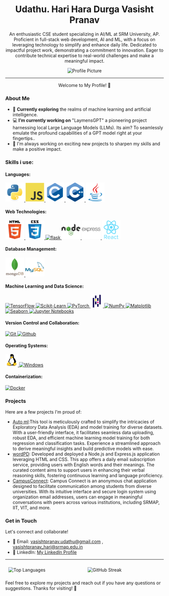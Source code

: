<div align="center">
  <h1>Udathu. Hari Hara Durga Vasisht Pranav</h1>
  <p>An enthusiastic CSE student specializing in AI/ML at SRM University, AP. Proficient in full-stack
web development, AI and ML, with a focus on leveraging technology to simplify and enhance daily life.
Dedicated to impactful project work, demonstrating a commitment to innovation. Eager to contribute
technical expertise to real-world challenges and make a meaningful impact.</p>
  <img src="https://github.com/HHDVasishtPranav.png" alt="Profile Picture" width="200"/>
</div>

---
<div align="center">Welcome to My Profile! 👋
</div>

### About Me
- 🌱 **Currently exploring** the realms of machine learning and artificial intelligence.
- 💻 **I’m currently working on** "LaymensGPT" a pioneering project harnessing local Large Language Models (LLMs). Its aim? To seamlessly emulate the profound capabilities of a GPT model right at your fingertips..
- 🔭 I'm always working on exciting new projects to sharpen my skills and make a positive impact.

<div align="left">
<h3>Skills i use:</h3>
</div>
<div align="center">
  <h4 align="left">Languages:</h4>
  <p align="left">
    <a href="https://www.python.org" target="_blank" rel="noreferrer" class="language-icon">
      <img src="https://raw.githubusercontent.com/devicons/devicon/master/icons/python/python-original.svg" alt="python" width="60" height="60"/>
    </a>
    <a href="https://developer.mozilla.org/en-US/docs/Web/JavaScript" target="_blank" rel="noreferrer" class="language-icon">
      <img src="https://raw.githubusercontent.com/devicons/devicon/master/icons/javascript/javascript-original.svg" alt="javascript" width="60" height="60"/>
    </a>
    <a href="https://www.cprogramming.com/" target="_blank" rel="noreferrer" class="language-icon">
      <img src="https://raw.githubusercontent.com/devicons/devicon/master/icons/c/c-original.svg" alt="c" width="60" height="60"/>
    </a>
    <a href="https://www.w3schools.com/cpp/" target="_blank" rel="noreferrer" class="language-icon">
      <img src="https://raw.githubusercontent.com/devicons/devicon/master/icons/cplusplus/cplusplus-original.svg" alt="cplusplus" width="60" height="60"/>
    </a>
    <a href="https://www.java.com" target="_blank" rel="noreferrer" class="language-icon">
      <img src="https://raw.githubusercontent.com/devicons/devicon/master/icons/java/java-original.svg" alt="java" width="60" height="60"/>
    </a>
  </p>

  <h4 align="left">Web Technologies:</h4>
  <p align="left">
    <a href="https://www.w3schools.com/html/" target="_blank" rel="noreferrer" class="web-tech-icon">
      <img src="https://raw.githubusercontent.com/devicons/devicon/master/icons/html5/html5-original-wordmark.svg" alt="html5" width="60" height="60"/>
    </a>
    <a href="https://www.w3schools.com/css/" target="_blank" rel="noreferrer" class="web-tech-icon">
      <img src="https://raw.githubusercontent.com/devicons/devicon/master/icons/css3/css3-original-wordmark.svg" alt="css3" width="60" height="60"/>
    </a>
    <a href="https://flask.palletsprojects.com/" target="_blank" rel="noreferrer" class="web-tech-icon">
      <img src="https://www.vectorlogo.zone/logos/pocoo_flask/pocoo_flask-icon.svg" alt="flask" width="60" height="60"/>
    </a>
    <a href="https://nodejs.org" target="_blank" rel="noreferrer" class="web-tech-icon">
      <img src="https://raw.githubusercontent.com/devicons/devicon/master/icons/nodejs/nodejs-original-wordmark.svg" alt="nodejs" width="60" height="60"/>
    </a>
    <a href="https://expressjs.com" target="_blank" rel="noreferrer" class="web-tech-icon">
      <img src="https://raw.githubusercontent.com/devicons/devicon/master/icons/express/express-original-wordmark.svg" alt="express" width="60" height="60"/>
    </a>
    <a href="https://reactjs.org/" target="_blank" rel="noreferrer" class="web-tech-icon">
      <img src="https://raw.githubusercontent.com/devicons/devicon/master/icons/react/react-original-wordmark.svg" alt="react" width="60" height="60"/>
    </a>
  </p>

  <h4 align="left">Database Management:</h4>
  <p align="left">
    <a href="https://www.mongodb.com/" target="_blank" rel="noreferrer" class="database-icon">
      <img src="https://raw.githubusercontent.com/devicons/devicon/master/icons/mongodb/mongodb-original-wordmark.svg" alt="mongodb" width="60" height="60"/>
    </a>
    <a href="https://www.mysql.com/" target="_blank" rel="noreferrer" class="database-icon">
      <img src="https://raw.githubusercontent.com/devicons/devicon/master/icons/mysql/mysql-original-wordmark.svg" alt="mysql" width="60" height="60"/>
    </a>
  </p>

  <h4 align="left">Machine Learning and Data Science:</h4>
  <p align="left">
    <a href="#" target="_blank" rel="noreferrer" class="ml-ds-icon">
      <img src="https://www.vectorlogo.zone/logos/tensorflow/tensorflow-icon.svg" alt="TensorFlow" width="40" height="40">
    </a>
    <a href="#" target="_blank" rel="noreferrer" class="ml-ds-icon">
      <img src="https://upload.wikimedia.org/wikipedia/commons/0/05/Scikit_learn_logo_small.svg" alt="Scikit-Learn" width="40" height="40">
    </a>
<a href="#" target="_blank" rel="noreferrer" class="ml-ds-icon">
  <img src="https://www.vectorlogo.zone/logos/pytorch/pytorch-icon.svg" alt="PyTorch" width="40" height="40">
</a>
<a href="#" target="_blank" rel="noreferrer" class="ml-ds-icon">
  <img src="https://raw.githubusercontent.com/devicons/devicon/2ae2a900d2f041da66e950e4d48052658d850630/icons/pandas/pandas-original.svg" alt="Pandas" width="40" height="40">
</a>
<a href="#" target="_blank" rel="noreferrer" class="ml-ds-icon">
  <img src="https://upload.wikimedia.org/wikipedia/commons/1/1a/NumPy_logo.svg" alt="NumPy" width="40" height="40">
</a>
<a href="#" target="_blank" rel="noreferrer" class="ml-ds-icon">
  <img src="https://upload.wikimedia.org/wikipedia/commons/8/84/Matplotlib_icon.svg" alt="Matplotlib" width="40" height="40">
</a>
<a href="#" target="_blank" rel="noreferrer" class="ml-ds-icon">
  <img src="https://seaborn.pydata.org/_images/logo-mark-lightbg.svg" alt="Seaborn" width="40" height="40">
</a>
<a href="#" target="_blank" rel="noreferrer" class="ml-ds-icon">
  <img src="https://upload.wikimedia.org/wikipedia/commons/3/38/Jupyter_logo.svg" alt="Jupyter Notebooks" width="40" height="40">
</a>

  </p>

  <h4 align="left">Version Control and Collaboration:</h4>
  <p align="left">
    <a href="#" target="_blank" rel="noreferrer" class="vc-collab-icon">
      <img src="https://www.vectorlogo.zone/logos/git-scm/git-scm-icon.svg" alt="Git" width="40" height="40">
    </a>
    <a href="#" target="_blank" rel="noreferrer" class="vc-collab-icon">
        <img src="https://www.vectorlogo.zone/logos/github/github-icon.svg" alt="Github" width="40" height="40">      
    </a>
  </p>

  <h4 align="left">Operating Systems:</h4>
  <p align="left">
    <a href="#" target="_blank" rel="noreferrer" class="os-icon">
      <img src="https://raw.githubusercontent.com/devicons/devicon/master/icons/linux/linux-original.svg" alt="Linux" width="40" height="40">
    </a>
    <a href="#" target="_blank" rel="noreferrer" class="os-icon">
      <img src="https://upload.wikimedia.org/wikipedia/commons/thumb/8/8d/Windows_darkblue_2012.svg/100px-Windows_darkblue_2012.svg.png" alt="Windows" width="70" height="40">
    </a>
  </p>

  <h4 align="left">Containerization:</h4>
  <p align="left">
    <a href="#" target="_blank" rel="noreferrer" class="containerization-icon">
      <img src="https://www.vectorlogo.zone/logos/docker/docker-icon.svg" alt="Docker" width="40" height="40">
    </a>
  </p>
</div>



### Projects

Here are a few projects I'm proud of:

- [Auto ml](https://github.com/HHDVasishtPranav/Automated_Machine_Learning):This tool is meticulously crafted to simplify the intricacies of Exploratory Data Analysis (EDA) and
model training for diverse datasets. With a user-friendly interface, it facilitates seamless data uploading,
robust EDA, and efficient machine learning model training for both regression and classification tasks.
Experience a streamlined approach to derive meaningful insights and build predictive models with ease.
- [wordPD](https://github.com/HHDVasishtPranav/wordPD): Developed and deployed a Node.js and Express.js application leveraging HTML and CSS. This app offers
a daily email subscription service, providing users with English words and their meanings. The curated
content aims to support users in enhancing their verbal reasoning skills, fostering continuous learning and
language proficiency.
- [CampusConnect](https://github.com/HHDVasishtPranav/CampusConnect): Campus Connect is an anonymous chat application designed to facilitate communication among students from diverse universities. With its intuitive interface and secure login system using organization email addresses, users can engage in meaningful conversations with peers across various institutions, including SRMAP, IIT, VIT, and more.

### Get in Touch

Let's connect and collaborate!

- 📧 Email: vasishtpranav.udathu@gmail.com , vasishtpranav_hari@srmap.edu.in
- 💬 LinkedIn: [My LinkedIn Profile](www.linkedin.com/in/vasishtpranavudathu)

---
<div style="display: flex; ">
    <div style="flex: 50%; padding: 10px;">
        <img src="https://github-readme-stats.vercel.app/api/top-langs?username=hhdvasishtpranav&show_icons=true&locale=en&layout=compact" alt="Top Languages" />
    </div>
    <div style="flex: 50%; padding: 10px;">
        <img src="https://github-readme-streak-stats.herokuapp.com/?user=hhdvasishtpranav&" alt="GitHub Streak" />
    </div>
</div>

Feel free to explore my projects and reach out if you have any questions or suggestions. Thanks for visiting! 🚀

<!--
**HHDVasishtPranav/HHDVasishtPranav** is a ✨ _special_ ✨ repository because its `README.md` (this file) appears on your GitHub profile.

Here are some ideas to get you started:

- 🔭 I’m currently working on ...
- 🌱 I’m currently learning ...
- 👯 I’m looking to collaborate on ...
- 🤔 I’m looking for help with ...
- 💬 Ask me about ...
- 📫 How to reach me: ...
- 😄 Pronouns: ...
- ⚡ Fun fact: ...
-->

